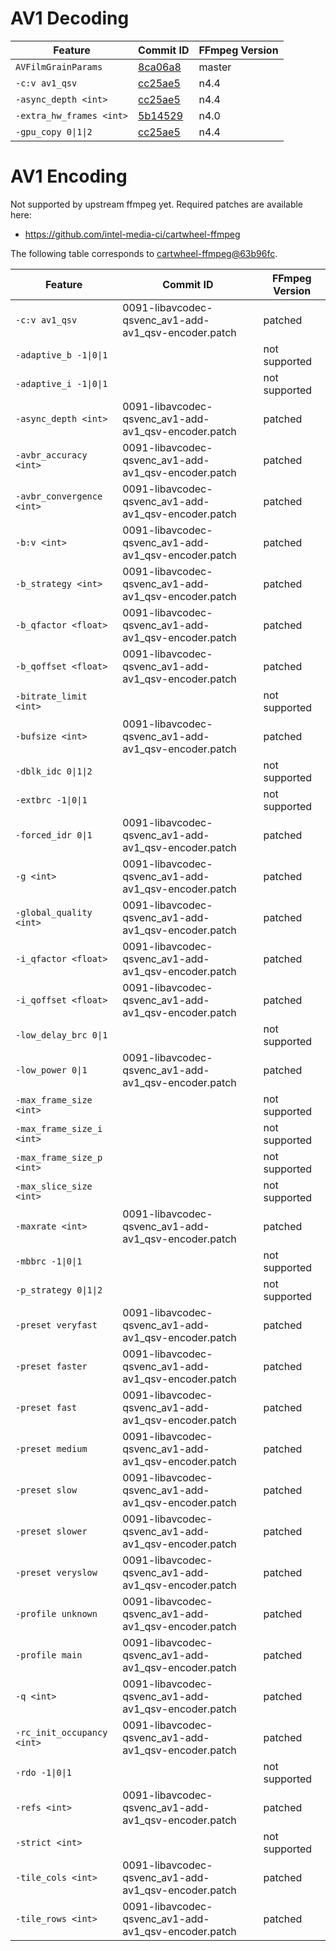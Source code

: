 # AV1 Decoding

| Feature                     | Commit ID                                                                                   | FFmpeg Version |
| --------------------------- | ------------------------------------------------------------------------------------------- | -------------- |
| `AVFilmGrainParams`         | [8ca06a8](https://github.com/FFmpeg/FFmpeg/commit/8ca06a8148db1b5e8394b2941790fcae29a84f46) | master         |
| `-c:v av1_qsv`              | [cc25ae5](https://github.com/FFmpeg/FFmpeg/commit/cc25ae5d8ad2cef2dc8a21b828e89e5077b9dae3) | n4.4           |
| `-async_depth <int>`        | [cc25ae5](https://github.com/FFmpeg/FFmpeg/commit/cc25ae5d8ad2cef2dc8a21b828e89e5077b9dae3) | n4.4           |
| `-extra_hw_frames <int>`    | [5b14529](https://github.com/FFmpeg/FFmpeg/commit/5b145290df2998a9836a93eb925289c6c8b63af0) | n4.0           |
| `-gpu_copy 0\|1\|2`         | [cc25ae5](https://github.com/FFmpeg/FFmpeg/commit/cc25ae5d8ad2cef2dc8a21b828e89e5077b9dae3) | n4.4           |


# AV1 Encoding

Not supported by upstream ffmpeg yet. Required patches are available here:

* https://github.com/intel-media-ci/cartwheel-ffmpeg

The following table corresponds to [cartwheel-ffmpeg@63b96fc](https://github.com/intel-media-ci/cartwheel-ffmpeg/commit/63b96fce1c50642f15136ad630ff27c0d621265d).

| Feature                     | Commit ID                                                                                   | FFmpeg Version |
| --------------------------- | ------------------------------------------------------------------------------------------- | -------------- |
| `-c:v av1_qsv`              | 0091-libavcodec-qsvenc_av1-add-av1_qsv-encoder.patch | patched |
| `-adaptive_b -1\|0\|1`      | | not supported |
| `-adaptive_i -1\|0\|1`      | | not supported |
| `-async_depth <int>`        | 0091-libavcodec-qsvenc_av1-add-av1_qsv-encoder.patch | patched |
| `-avbr_accuracy <int>`      | 0091-libavcodec-qsvenc_av1-add-av1_qsv-encoder.patch | patched |
| `-avbr_convergence <int>`   | 0091-libavcodec-qsvenc_av1-add-av1_qsv-encoder.patch | patched |
| `-b:v <int>`                | 0091-libavcodec-qsvenc_av1-add-av1_qsv-encoder.patch | patched |
| `-b_strategy <int>`         | 0091-libavcodec-qsvenc_av1-add-av1_qsv-encoder.patch | patched |
| `-b_qfactor <float>`        | 0091-libavcodec-qsvenc_av1-add-av1_qsv-encoder.patch | patched |
| `-b_qoffset <float>`        | 0091-libavcodec-qsvenc_av1-add-av1_qsv-encoder.patch | patched |
| `-bitrate_limit <int>`      | | not supported |
| `-bufsize <int>`            | 0091-libavcodec-qsvenc_av1-add-av1_qsv-encoder.patch | patched |
| `-dblk_idc 0\|1\|2`         | | not supported |
| `-extbrc -1\|0\|1`          | | not supported |
| `-forced_idr 0\|1`          | 0091-libavcodec-qsvenc_av1-add-av1_qsv-encoder.patch | patched |
| `-g <int>`                  | 0091-libavcodec-qsvenc_av1-add-av1_qsv-encoder.patch | patched |
| `-global_quality <int>`     | 0091-libavcodec-qsvenc_av1-add-av1_qsv-encoder.patch | patched |
| `-i_qfactor <float>`        | 0091-libavcodec-qsvenc_av1-add-av1_qsv-encoder.patch | patched |
| `-i_qoffset <float>`        | 0091-libavcodec-qsvenc_av1-add-av1_qsv-encoder.patch | patched |
| `-low_delay_brc 0\|1`       | | not supported |
| `-low_power 0\|1`           | 0091-libavcodec-qsvenc_av1-add-av1_qsv-encoder.patch | patched |
| `-max_frame_size <int>`     | | not supported |
| `-max_frame_size_i <int>`   | | not supported |
| `-max_frame_size_p <int>`   | | not supported |
| `-max_slice_size <int>`     | | not supported |
| `-maxrate <int>`            | 0091-libavcodec-qsvenc_av1-add-av1_qsv-encoder.patch | patched |
| `-mbbrc -1\|0\|1`           | | not supported |
| `-p_strategy 0\|1\|2`       | | not supported |
| `-preset veryfast`          | 0091-libavcodec-qsvenc_av1-add-av1_qsv-encoder.patch | patched |
| `-preset faster`            | 0091-libavcodec-qsvenc_av1-add-av1_qsv-encoder.patch | patched |
| `-preset fast`              | 0091-libavcodec-qsvenc_av1-add-av1_qsv-encoder.patch | patched |
| `-preset medium`            | 0091-libavcodec-qsvenc_av1-add-av1_qsv-encoder.patch | patched |
| `-preset slow`              | 0091-libavcodec-qsvenc_av1-add-av1_qsv-encoder.patch | patched |
| `-preset slower`            | 0091-libavcodec-qsvenc_av1-add-av1_qsv-encoder.patch | patched |
| `-preset veryslow`          | 0091-libavcodec-qsvenc_av1-add-av1_qsv-encoder.patch | patched |
| `-profile unknown`          | 0091-libavcodec-qsvenc_av1-add-av1_qsv-encoder.patch | patched |
| `-profile main`             | 0091-libavcodec-qsvenc_av1-add-av1_qsv-encoder.patch | patched |
| `-q <int>`                  | 0091-libavcodec-qsvenc_av1-add-av1_qsv-encoder.patch | patched |
| `-rc_init_occupancy <int>`  | 0091-libavcodec-qsvenc_av1-add-av1_qsv-encoder.patch | patched |
| `-rdo -1\|0\|1`             | | not supported |
| `-refs <int>`               | 0091-libavcodec-qsvenc_av1-add-av1_qsv-encoder.patch | patched |
| `-strict <int>`             | | not supported |
| `-tile_cols <int>`          | 0091-libavcodec-qsvenc_av1-add-av1_qsv-encoder.patch | patched |
| `-tile_rows <int>`          | 0091-libavcodec-qsvenc_av1-add-av1_qsv-encoder.patch | patched |
